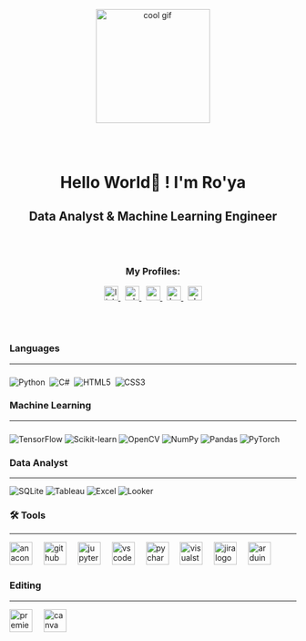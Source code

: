<p align="center">
  <img src="https://media2.giphy.com/media/v1.Y2lkPTc5MGI3NjExMnBpMjBxYXg0enpwbHhwazQ0OTBkejkyM3lqOWE5bTRhOG9xMzZ4NSZlcD12MV9pbnRlcm5hbF9naWZfYnlfaWQmY3Q9Zw/JFz7YZA0vhiGlAYCSn/giphy.gif" alt="cool gif" width="200"/>
</p>


<br><br>

<h1 align="center">Hello World👋 ! I'm Ro'ya </h1>
<h2 align="center">Data Analyst & Machine Learning Engineer </h2>

<br><br>

<h3 align="center">My Profiles:</h3>

<div align="center">
  <a href="https://www.linkedin.com/in/ro-ya-shboul-6521a1234?utm_source=share&utm_campaign=share_via&utm_content=profile&utm_medium=ios_app">
    <img src="https://img.shields.io/static/v1?message=LinkedIn&logo=linkedin&label=&color=0077B5&logoColor=white&labelColor=&style=for-the-badge" height="25" alt="linkedin logo"/>
  </a>&nbsp;
  
  <a href="https://wa.me/789253191">
    <img src="https://img.shields.io/static/v1?message=Whatsapp&logo=whatsapp&label=&color=25D366&logoColor=white&labelColor=&style=for-the-badge" height="25" alt="whatsapp logo"/>
  </a>&nbsp;

  <a href="mailto:royashboul@gmail.com">
    <img src="https://img.shields.io/static/v1?message=Gmail&logo=gmail&label=&color=D14836&logoColor=white&labelColor=&style=for-the-badge" height="25" alt="gmail logo"/>
  </a>&nbsp;

  <a href="https://www.kaggle.com/royashboul">
    <img src="https://img.shields.io/static/v1?message=Kaggle&logo=kaggle&label=&color=1DA1F2&logoColor=white&labelColor=&style=for-the-badge" height="25" alt="kaggle logo"/>
  </a>&nbsp;

  <a href="https://techforjobs5.slack.com/team/U07T000P597">
    <img src="https://img.shields.io/static/v1?message=Slack&logo=slack&label=&color=4A154B&logoColor=white&labelColor=&style=for-the-badge" height="25" alt="slack logo"/>
  </a>
</div>




<br><br>
<h3 align="left">Languages</h3>
<hr>



###
![Python](https://img.shields.io/badge/Python-4B8BBE?style=for-the-badge&logo=python&logoColor=FFD43B)&nbsp;
![C#](https://img.shields.io/badge/C%23-68217A?style=for-the-badge&logo=c-sharp&logoColor=white)&nbsp;
![HTML5](https://img.shields.io/badge/HTML5-F06529?style=for-the-badge&logo=html5&logoColor=white)&nbsp;
![CSS3](https://img.shields.io/badge/CSS3-2965F1?style=for-the-badge&logo=css3&logoColor=white)


###



<h3 align="left">Machine Learning</h3>
<hr>

###


![TensorFlow](https://img.shields.io/badge/TensorFlow-FF6F00?style=for-the-badge&logo=tensorflow&logoColor=white)
![Scikit-learn](https://img.shields.io/badge/Scikit--Learn-F7931E?style=for-the-badge&logo=scikit-learn&logoColor=white)
![OpenCV](https://img.shields.io/badge/OpenCV-5C3EE8?style=for-the-badge&logo=opencv&logoColor=white)
![NumPy](https://img.shields.io/badge/NumPy-013243?style=for-the-badge&logo=numpy&logoColor=white)
![Pandas](https://img.shields.io/badge/Pandas-150458?style=for-the-badge&logo=pandas&logoColor=white)
![PyTorch](https://img.shields.io/badge/PyTorch-EE4C2C?style=for-the-badge&logo=pytorch&logoColor=white)
###




<h3 align="left">Data Analyst</h3>
<hr>



![SQLite](https://img.shields.io/badge/SQLite-003B57?style=for-the-badge&logo=sqlite&logoColor=white)
![Tableau](https://img.shields.io/badge/Tableau-E97627?style=for-the-badge&logo=tableau&logoColor=white)
![Excel](https://img.shields.io/badge/Excel-217346?style=for-the-badge&logo=microsoft-excel&logoColor=white)
![Looker](https://img.shields.io/badge/Looker-4285F4?style=for-the-badge&logo=looker&logoColor=white)


###

<h3 align="left">🛠 Tools</h3>
<hr>


<div align="left">
  <img src="https://cdn.jsdelivr.net/gh/devicons/devicon/icons/anaconda/anaconda-original.svg" height="40" alt="anaconda logo"  />
  <img width="12" />
  <img src="https://cdn.jsdelivr.net/gh/devicons/devicon/icons/github/github-original.svg" height="40" alt="github logo"  />
  <img width="12" />
  <img src="https://cdn.jsdelivr.net/gh/devicons/devicon/icons/jupyter/jupyter-original.svg" height="40" alt="jupyter logo"  />
  <img width="12" />
  <img src="https://cdn.jsdelivr.net/gh/devicons/devicon/icons/vscode/vscode-original.svg" height="40" alt="vscode logo"  />
  <img width="12" />
  <img src="https://cdn.jsdelivr.net/gh/devicons/devicon/icons/pycharm/pycharm-original.svg" height="40" alt="pycharm logo"  />
  <img width="12" />
  <img src="https://cdn.jsdelivr.net/gh/devicons/devicon/icons/visualstudio/visualstudio-plain.svg" height="40" alt="visualstudio logo"  />
  <img width="12" />
  <img src="https://cdn.jsdelivr.net/gh/devicons/devicon/icons/jira/jira-original.svg" height="40" alt="jira logo"  />
  <img width="12" />
  <img src="https://cdn.jsdelivr.net/gh/devicons/devicon/icons/arduino/arduino-original.svg" height="40" alt="arduino logo"  />
</div>

###

<h3 align="left">Editing</h3>
<hr>


<div align="left">
  <img src="https://cdn.jsdelivr.net/gh/devicons/devicon/icons/premierepro/premierepro-plain.svg" height="40" alt="premierepro logo"  />
  <img width="12" />
  <img src="https://cdn.jsdelivr.net/gh/devicons/devicon/icons/canva/canva-original.svg" height="40" alt="canva logo"  />
</div>

###
